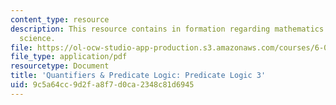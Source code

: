 ```yaml
---
content_type: resource
description: This resource contains in formation regarding mathematics for computer
  science.
file: https://ol-ocw-studio-app-production.s3.amazonaws.com/courses/6-042j-mathematics-for-computer-science-spring-2015/9c5a64cc9d2fa8f7d0ca2348c81d6945_MIT6_042JS16_Predicate3.pdf
file_type: application/pdf
resourcetype: Document
title: 'Quantifiers & Predicate Logic: Predicate Logic 3'
uid: 9c5a64cc-9d2f-a8f7-d0ca-2348c81d6945
---
```

